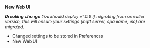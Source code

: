 **New Web UI**

***Breaking change*** *You should deploy v1.0.9 if migrating from an ealier version, this will ensure your settings (mqtt server, spa name, etc) are migrated.*

* Changed settings to be stored in Preferences
* New Web UI
